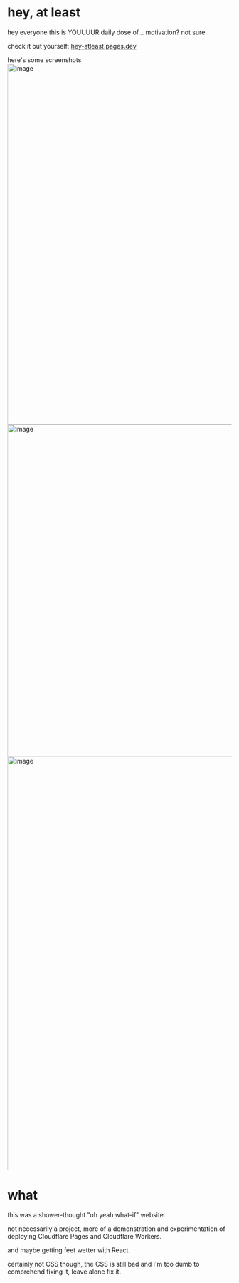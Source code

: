 # hey, at least

hey everyone this is YOUUUUR daily dose of... motivation?
not sure.

check it out yourself: [hey-atleast.pages.dev](https://hey-atleast.pages.dev/)

here's some screenshots
<img width="1280" height="809" alt="image" src="https://github.com/user-attachments/assets/ce5380c1-fecd-4a5a-ac77-e48034c8e7f8" />
<img width="1280" height="744" alt="image" src="https://github.com/user-attachments/assets/ddc39ec5-2da8-4668-829f-90d5a7c3f535" />
<img width="1280" height="928" alt="image" src="https://github.com/user-attachments/assets/8a5f359e-cbc9-4197-95f1-2aabb8b35068" />


# what

this was a shower-thought "oh yeah what-if" website. 

not necessarily a project, more of a demonstration and experimentation of deploying Cloudflare Pages and Cloudflare Workers.

and maybe getting feet wetter with React.

certainly not CSS though, the CSS is still bad and i'm too dumb to comprehend fixing it, leave alone fix it.
